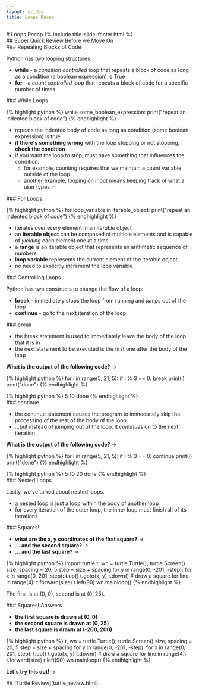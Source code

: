 ```yaml
---
layout: slides
title: Loops Recap 
---
```

<section markdown="block" class="title-slide">
# Loops Recap
{% include title-slide-footer.html %}
</section>

<section markdown="block">
## Super Quick Review Before we Move On

</section>


<section markdown="block">
### Repeating Blocks of Code

Python has two looping structures:

* __while__ - a _condition controlled_ loop that repeats a block of code as long as a condition (a boolean expression) is True
* __for__ - a _count controlled_ loop that repeats a block of code for a specific number of times
</section>

<section markdown="block">
### While Loops

{% highlight python %}
while some_boolean_expression:
	print("repeat an indented block of code")
{% endhighlight %}

* repeats the indented body of code as long as condition (some boolean expression) is true
* __if there's something wrong__ with the loop stopping or not stopping, __check the condition__ 
* if you want the loop to stop, must have something that influences the condition:
	* for example, counting requires that we maintain a count variable outside of the loop 
	* another example, looping on input means keeping track of what a user types in
</section>

<section markdown="block">
### For Loops

{% highlight python %}
for loop_variable in iterable_object:
	print("repeat an indented block of code")
{% endhighlight %}

* iterates over every element in an _iterable_ object
* an __iterable object__ can be composed of multiple elements and is capable of _yielding_ each element one at a time 
* a __range__ is an iterable object that represents an arithmetic sequence of numbers
* __loop variable__ represents the current element of the iterable object
* no need to explicitly increment the loop variable
</section>

<section markdown="block">
### Controlling Loops

Python has two constructs to change the flow of a loop:

* __break__ - immediately stops the loop from running and _jumps_ out of the loop 
* __continue__ - go to the next iteration of the loop
</section>

<section markdown="block">
### break

* the break statement is used to immediately leave the body of the loop that it is in
* the next statement to be executed is the first one after the body of the loop

__What is the output of the following code?__ &rarr;

{% highlight python %}
for i in range(5, 21, 5):
	if i % 3 == 0:
		break 
	print(i)
print("done")
{% endhighlight %}

<div class="incremental" markdown="block">
{% highlight python %}
5
10
done
{% endhighlight %}
</div>
</section>

<section markdown="block">
### continue

* the continue statement causes the program to immediately skip the processing of the rest of the body of the loop
* ...but instead of jumping out of the loop, it _continues_ on to the next iteration

__What is the output of the following code?__ &rarr;

{% highlight python %}
for i in range(5, 21, 5):
	if i % 3 == 0:
		continue 
	print(i)
print("done")
{% endhighlight %}
<div class="incremental" markdown="block">
{% highlight python %}
5
10
20
done
{% endhighlight %}
</div>
</section>

<section markdown="block">
### Nested Loops

Lastly, we've talked about nested loops.

* a nested loop is just a loop within the body of another loop
* for every iteration of the outer loop, the inner loop must finish all of its iterations

</section>

<section markdown="block">
### Squares!

* __what are the x, y coordinates of the first square?__ &rarr;
* __... and the second square?__ &rarr;
* __... and the last square?__ &rarr;

{% highlight python %}
import turtle
t, wn = turtle.Turtle(), turtle.Screen()
size, spacing = 20, 5
step = size + spacing
for y in range(0, -201, -step):
    for x in range(0, 201, step):
        t.up()
        t.goto(x, y)
        t.down()
        # draw a square
        for line in range(4):
            t.forward(size)
            t.left(90)
wn.mainloop()
{% endhighlight %}

The first is at (0, 0), second is at (0, 25).
</section>

<section markdown="block">
### Squares! Answers

* __the first square is drawn at (0, 0)__
* __the second square is drawn at (0, 25)__
* __the last square is drawn at (-200, 200)__

{% highlight python %}
t, wn = turtle.Turtle(), turtle.Screen()
size, spacing = 20, 5
step = size + spacing
for y in range(0, -201, -step):
    for x in range(0, 201, step):
        t.up()
        t.goto(x, y)
        t.down()
        # draw a square
        for line in range(4):
            t.forward(size)
            t.left(90)
wn.mainloop()
{% endhighlight %}

__Let's try this out!__ &rarr;
</section>

<section markdown="block">
## [Turtle Review](turtle_review.html)
</section>


